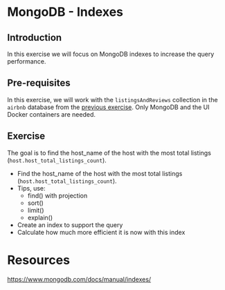 # MongoDB - Indexes

## Introduction

In this exercise we will focus on MongoDB indexes to increase the query performance.

## Pre-requisites

In this exercise, we will work with the `listingsAndReviews` collection in the `airbnb` database from the [previous exercise](../Exercise13/README.md). Only MongoDB and the UI Docker containers are needed.


## Exercise
The goal is to find the host_name of the host with the most total listings (`host.host_total_listings_count`).

- Find the host_name of the host with the most total listings (`host.host_total_listings_count`).
- Tips, use:
    - find() with projection
    - sort()
    - limit()
    - explain()
- Create an index to support the query
- Calculate how much more efficient it is now with this index


# Resources
https://www.mongodb.com/docs/manual/indexes/